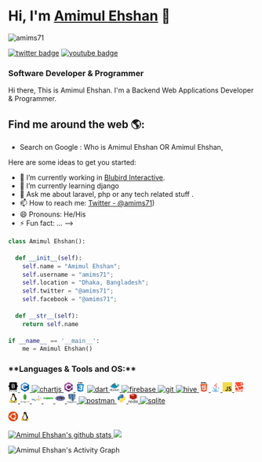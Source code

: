 
# Hi, I'm [Amimul Ehshan](https://amims71.dev) 👋

<p align="left"> <img src="https://komarev.com/ghpvc/?username=amims71&label=Views&color=blue&style=plastic" alt="amims71" /> </p>

[![twitter badge](https://img.shields.io/badge/@amims71-30302f?style=flat&logo=twitter)](https://twitter.com/amims71)
[![youtube badge](https://img.shields.io/badge/@amims71-30302f?style=flat&logo=youtube)](https://www.youtube.com/channel/UCFk3ZFnnl1DmLSq0bpQL-eg)
<h3>Software Developer & Programmer</h3>
Hi there, This is Amimul Ehshan.  I'm a Backend Web Applications Developer & Programmer.



## Find me around the web 🌎:
- Search on Google : Who is Amimul Ehshan OR Amimul Ehshan, 


Here are some ideas to get you started:

- 🔭 I’m currently working in [Blubird Interactive](https://blubirdinteractive.com/).
- 🌱 I’m currently learning django
- 💬 Ask me about laravel, php or any tech related stuff .
- 📫 How to reach me: [Twitter - @amims71](https://twitter.com/amims71))
- 😄 Pronouns: He/His
- ⚡ Fun fact: ...
-->



```python
class Amimul Ehshan():
    
  def __init__(self):
    self.name = "Amimul Ehshan";
    self.username = "amims71";
    self.location = "Dhaka, Bangladesh";
    self.twitter = "@amims71";
    self.facebook = "@amims71";
  
  def __str__(self):
    return self.name

if __name__ == '__main__':
    me = Amimul Ehshan()
```



<h3 align="left">**Languages & Tools and OS:**  </h3>
<p align="left"> 
<a href="https://getbootstrap.com" target="_blank"> <img src="https://raw.githubusercontent.com/devicons/devicon/master/icons/bootstrap/bootstrap-plain-wordmark.svg" alt="bootstrap" width="20" height="20"/> </a> 
<a href="https://www.cprogramming.com/" target="_blank"> <img src="https://raw.githubusercontent.com/devicons/devicon/master/icons/c/c-original.svg" alt="c" width="20" height="20"/> </a> 
<a href="https://www.chartjs.org" target="_blank"> <img src="https://www.chartjs.org/media/logo-title.svg" alt="chartjs" width="20" height="20"/> </a> 
<a href="https://www.w3schools.com/cs/" target="_blank"> <img src="https://raw.githubusercontent.com/devicons/devicon/master/icons/csharp/csharp-original.svg" alt="csharp" width="20" height="20"/> </a> 
<a href="https://www.w3schools.com/css/" target="_blank"> <img src="https://raw.githubusercontent.com/devicons/devicon/master/icons/css3/css3-original-wordmark.svg" alt="css3" width="20" height="20"/></a> 
<a href="https://dart.dev" target="_blank"> <img src="https://www.vectorlogo.zone/logos/dartlang/dartlang-icon.svg" alt="dart" width="20" height="20"/> </a> 
<a href="https://www.docker.com/" target="_blank"> <img src="https://raw.githubusercontent.com/devicons/devicon/master/icons/docker/docker-original-wordmark.svg" alt="docker" width="20" height="20"/> </a>  
<a href="https://firebase.google.com/" target="_blank"> <img src="https://www.vectorlogo.zone/logos/firebase/firebase-icon.svg" alt="firebase" width="20" height="20"/> </a>
<a href="https://git-scm.com/" target="_blank"> <img src="https://www.vectorlogo.zone/logos/git-scm/git-scm-icon.svg" alt="git" width="20" height="20"/> </a>
<a href="https://hive.apache.org/" target="_blank"> <img src="https://www.vectorlogo.zone/logos/apache_hive/apache_hive-icon.svg" alt="hive" width="20" height="20"/> </a> 
<a href="https://www.w3.org/html/" target="_blank"> <img src="https://raw.githubusercontent.com/devicons/devicon/master/icons/html5/html5-original-wordmark.svg" alt="html5" width="20" height="20"/> </a> 
<a href="https://www.java.com" target="_blank"> <img src="https://raw.githubusercontent.com/devicons/devicon/master/icons/java/java-original.svg" alt="java" width="20" height="20"/> </a> 
<a href="https://developer.mozilla.org/en-US/docs/Web/JavaScript" target="_blank"> <img src="https://raw.githubusercontent.com/devicons/devicon/master/icons/javascript/javascript-original.svg" alt="javascript" width="20" height="20"/> </a> 
<a href="https://laravel.com/" target="_blank"> <img src="https://raw.githubusercontent.com/devicons/devicon/master/icons/laravel/laravel-plain-wordmark.svg" alt="laravel" width="20" height="20"/> </a> 
<a href="https://www.linux.org/" target="_blank"> <img src="https://raw.githubusercontent.com/devicons/devicon/master/icons/linux/linux-original.svg" alt="linux" width="20" height="20"/> </a> 
<a href="https://www.mongodb.com/" target="_blank"><img src="https://raw.githubusercontent.com/devicons/devicon/master/icons/mongodb/mongodb-original-wordmark.svg" alt="mongodb" width="20" height="20"/> </a>
<a href="https://www.mysql.com/" target="_blank"> <img src="https://raw.githubusercontent.com/devicons/devicon/master/icons/mysql/mysql-original-wordmark.svg" alt="mysql" width="20" height="20"/> </a>
<a href="https://www.nginx.com" target="_blank"> <img src="https://raw.githubusercontent.com/devicons/devicon/master/icons/nginx/nginx-original.svg" alt="nginx" width="20" height="20"/> </a>
<a href="https://www.php.net" target="_blank"> <img src="https://raw.githubusercontent.com/devicons/devicon/master/icons/php/php-original.svg" alt="php" width="20" height="20"/> </a> 
<a href="https://www.postgresql.org" target="_blank"> <img src="https://raw.githubusercontent.com/devicons/devicon/master/icons/postgresql/postgresql-original-wordmark.svg" alt="postgresql" width="20" height="20"/> </a> 
<a href="https://postman.com" target="_blank"> <img src="https://www.vectorlogo.zone/logos/getpostman/getpostman-icon.svg" alt="postman" width="20" height="20"/> </a> 
<a href="https://www.python.org" target="_blank"> <img src="https://raw.githubusercontent.com/devicons/devicon/master/icons/python/python-original.svg" alt="python" width="20" height="20"/> </a>
<a href="https://redis.io" target="_blank"> <img src="https://raw.githubusercontent.com/devicons/devicon/master/icons/redis/redis-original-wordmark.svg" alt="redis" width="20" height="20"/> </a> 
<a href="https://www.sqlite.org/" target="_blank"> <img src="https://www.vectorlogo.zone/logos/sqlite/sqlite-icon.svg" alt="sqlite" width="20" height="20"/> </a> 
</p>
<code><img height="20" src="https://raw.githubusercontent.com/github/explore/80688e429a7d4ef2fca1e82350fe8e3517d3494d/topics/ubuntu/ubuntu.png"></code>
<code><img height="20" src="https://raw.githubusercontent.com/github/explore/80688e429a7d4ef2fca1e82350fe8e3517d3494d/topics/linux/linux.png"></code>

<p></p>

<p></p>

<p align="left">
  <a href="https://github.com/amims71">
  <img width="49.5%" src="https://github-readme-stats.vercel.app/api?username=amims71&show_icons=true&theme=dracula&hide_border=true" alt="Amimul Ehshan's github stats" />
    <img width="49.5%" src="https://github-readme-streak-stats.herokuapp.com/?user=amims71&theme=dracula&hide_border=true" />
  </a>
</p>

![Amimul Ehshan's Activity Graph](https://activity-graph.herokuapp.com/graph?username=amims71&custom_title=amims71's%20Contribution%20Graph&theme=gruvbox&bg_color=282a36&hide_border=true&line=d1a01f&point=c58545)
<p></p>
